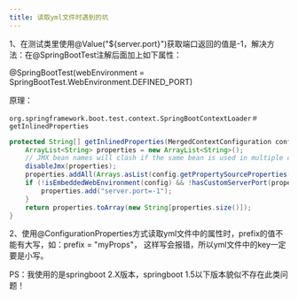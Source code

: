```yaml
---
title: 读取yml文件时遇到的坑
---
```


1、在测试类里使用@Value("${server.port}")获取端口返回的值是-1，解决方法：在@SpringBootTest注解后面加上如下属性：

@SpringBootTest(webEnvironment = SpringBootTest.WebEnvironment.DEFINED_PORT)

原理：

```
org.springframework.boot.test.context.SpringBootContextLoader＃getInlinedProperties
```

```java
protected String[] getInlinedProperties(MergedContextConfiguration config) {
    ArrayList<String> properties = new ArrayList<String>();
    // JMX bean names will clash if the same bean is used in multiple contexts
    disableJmx(properties);
    properties.addAll(Arrays.asList(config.getPropertySourceProperties()));
    if (!isEmbeddedWebEnvironment(config) && !hasCustomServerPort(properties)) {
        properties.add("server.port=-1");
    }
    return properties.toArray(new String[properties.size()]);
}
```

<!--more-->

2、使用@ConfigurationProperties方式读取yml文件中的属性时，prefix的值不能有大写，如：prefix = "myProps"， 这样写会报错，所以yml文件中的key一定要是小写。

PS：我使用的是springboot 2.X版本，springboot 1.5以下版本貌似不存在此类问题！